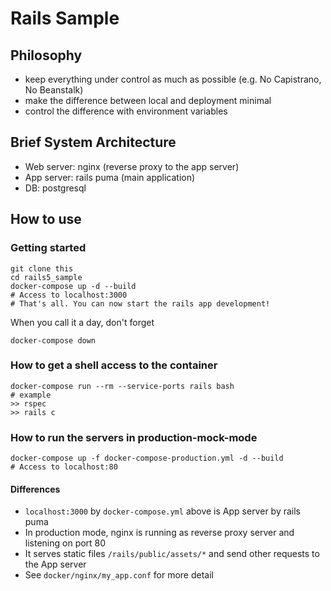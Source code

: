# Rails Sample

## Philosophy
* keep everything under control as much as possible (e.g. No Capistrano, No Beanstalk)
* make the difference between local and deployment minimal
* control the difference with environment variables

## Brief System Architecture
* Web server: nginx (reverse proxy to the app server)
* App server: rails puma (main application)
* DB: postgresql

## How to use
### Getting started
```
git clone this
cd rails5_sample
docker-compose up -d --build
# Access to localhost:3000
# That's all. You can now start the rails app development!
```

When you call it a day, don't forget
```
docker-compose down
```

### How to get a shell access to the container
```
docker-compose run --rm --service-ports rails bash
# example
>> rspec
>> rails c
```

### How to run the servers in production-mock-mode
```
docker-compose up -f docker-compose-production.yml -d --build
# Access to localhost:80
```

#### Differences
* `localhost:3000` by `docker-compose.yml` above is App server by rails puma
* In production mode, nginx is running as reverse proxy server and listening on port 80
* It serves static files `/rails/public/assets/*` and send other requests to the App server
* See `docker/nginx/my_app.conf` for more detail